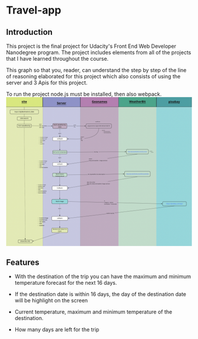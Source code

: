 # Travel-app


 ## Introduction 

This project is the final project for Udacity's Front End Web Developer Nanodegree program. The project includes elements from all of the projects that I have learned throughout the course. 
 
This graph so that you, reader, can understand the step by step of the line of reasoning elaborated for this project which also consists of using the server and 3 Apis for this project.

To run the project node.js must be installed, then also webpack.
![flwochart](./src/client/styles/grafico.jpg)


## Features

* With the destination of the trip you can have the maximum and minimum temperature forecast for the next 16 days.

* If the destination date is within 16 days, the day of the destination date will be highlight on the screen

* Current temperature, maximum and minimum temperature of the destination.

* How many days are left for the trip
